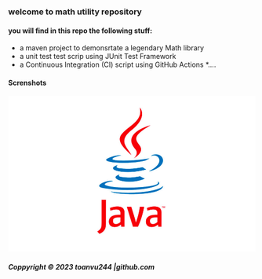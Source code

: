 ### welcome to math utility repository

#### you will find in this repo the following stuff:

* a maven project to demonsrtate a legendary Math library
* a unit test test scrip using JUnit Test Framework
* a Continuous Integration (CI) script using GitHub Actions
*....

#### Screnshots
![JUnit test scrip](https://github.com/toanVu244/math-until-maven-njs1707/blob/main/screenshots/java-la-gi.jpg)

##### Coppyright &#169; 2023 toanvu244 |github.com